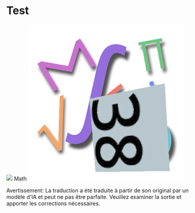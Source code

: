 # Test

![](../../../../translated_images/bicycle.e5987a077c36459b31452b5f6322a930fe95440ab29aeb9c7cbea92148cbe694.fr.png)
Math
![](../../../../translated_images/Math.057b8e51717bb65cec8a5b1b0d2eba85728b325315d7edd870b1d734356bb42a.fr.jpg)


Avertissement: La traduction a été traduite à partir de son original par un modèle d'IA et peut ne pas être parfaite. Veuillez examiner la sortie et apporter les corrections nécessaires.